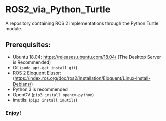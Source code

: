 # ROS2_via_Python_Turtle
A repository containing ROS 2 implementations through the Python Turtle module.

## Prerequisites: 
* Ubuntu 18.04: https://releases.ubuntu.com/18.04/ (The Desktop Server is Recommended)
* Git (`sudo apt-get install git`)
* ROS 2 Eloquent Elusor: (https://index.ros.org/doc/ros2/Installation/Eloquent/Linux-Install-Debians/) 
* Python 3 is recommended 
* OpenCV (`pip3 install opencv-python`)
* imutils: (`pip3 install imutils`)

### Enjoy!
